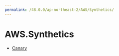 ```yaml
---
permalink: /48.0.0/ap-northeast-2/AWS/Synthetics/
---
```


# AWS.Synthetics



* [Canary](Canary.md)